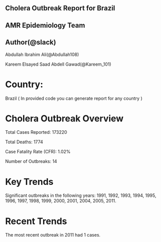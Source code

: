 ## Cholera Outbreak Report for Brazil
## AMR Epidemiology Team 
## Author(@slack)
Abdullah Ibrahim Ali(@Abdullah108)

Kareem Elsayed Saad Abdell Gawad(@Kareem_101)

# Country: 
Brazil ( In provided code you can generate report for any country )

# Cholera Outbreak Overview
Total Cases Reported: 173220

Total Deaths: 1774

Case Fatality Rate (CFR): 1.02%

Number of Outbreaks: 14

# Key Trends

Significant outbreaks in the following years: 1991, 1992, 1993, 1994, 1995, 1996, 1997, 1998, 1999, 2000, 2001, 2004, 2005, 2011.
# Recent Trends

The most recent outbreak in 2011 had 1 cases.
